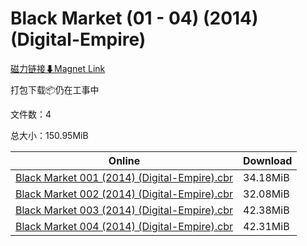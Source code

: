 # Black Market (01 - 04) (2014) (Digital-Empire)

[磁力链接⬇Magnet Link](magnet:?xt=urn:btih:f62b1975d5bf796dcdbc4171afb84a24e9b6f4b6&dn=Black%20Market%20%2801%20-%2004%29%20%282014%29%20%28Digital-Empire%29)

打包下载📦仍在工事中

文件数：4

总大小：150.95MiB

Online | Download
--- | ---
[Black Market 001 (2014) (Digital-Empire).cbr](https://github.com/alicewish/markdown/blob/master/comic/Black-Market-001-2014-Digital-Empire-cbr.md) | 34.18MiB
[Black Market 002 (2014) (Digital-Empire).cbr](https://github.com/alicewish/markdown/blob/master/comic/Black-Market-002-2014-Digital-Empire-cbr.md) | 32.08MiB
[Black Market 003 (2014) (Digital-Empire).cbr](https://github.com/alicewish/markdown/blob/master/comic/Black-Market-003-2014-Digital-Empire-cbr.md) | 42.38MiB
[Black Market 004 (2014) (Digital-Empire).cbr](https://github.com/alicewish/markdown/blob/master/comic/Black-Market-004-2014-Digital-Empire-cbr.md) | 42.31MiB